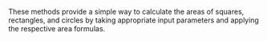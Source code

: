 These methods provide a simple way to calculate the areas of squares, rectangles, and circles by taking appropriate input parameters and applying the respective area formulas.
